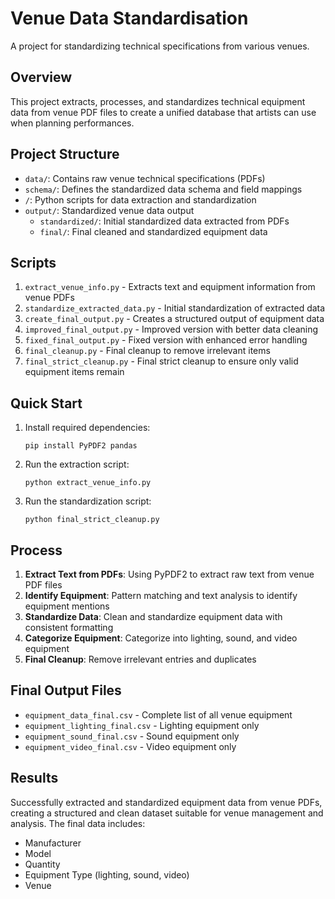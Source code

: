 # Venue Data Standardisation

A project for standardizing technical specifications from various venues.

## Overview

This project extracts, processes, and standardizes technical equipment data from venue PDF files to create a unified database that artists can use when planning performances.

## Project Structure

- `data/`: Contains raw venue technical specifications (PDFs)
- `schema/`: Defines the standardized data schema and field mappings
- `/`: Python scripts for data extraction and standardization
- `output/`: Standardized venue data output
  - `standardized/`: Initial standardized data extracted from PDFs
  - `final/`: Final cleaned and standardized equipment data

## Scripts

1. `extract_venue_info.py` - Extracts text and equipment information from venue PDFs
2. `standardize_extracted_data.py` - Initial standardization of extracted data
3. `create_final_output.py` - Creates a structured output of equipment data
4. `improved_final_output.py` - Improved version with better data cleaning
5. `fixed_final_output.py` - Fixed version with enhanced error handling
6. `final_cleanup.py` - Final cleanup to remove irrelevant items
7. `final_strict_cleanup.py` - Final strict cleanup to ensure only valid equipment items remain

## Quick Start

1. Install required dependencies:
   ```
   pip install PyPDF2 pandas
   ```

2. Run the extraction script:
   ```
   python extract_venue_info.py
   ```

3. Run the standardization script:
   ```
   python final_strict_cleanup.py
   ```

## Process

1. **Extract Text from PDFs**: Using PyPDF2 to extract raw text from venue PDF files
2. **Identify Equipment**: Pattern matching and text analysis to identify equipment mentions
3. **Standardize Data**: Clean and standardize equipment data with consistent formatting
4. **Categorize Equipment**: Categorize into lighting, sound, and video equipment
5. **Final Cleanup**: Remove irrelevant entries and duplicates

## Final Output Files

- `equipment_data_final.csv` - Complete list of all venue equipment
- `equipment_lighting_final.csv` - Lighting equipment only
- `equipment_sound_final.csv` - Sound equipment only
- `equipment_video_final.csv` - Video equipment only

## Results

Successfully extracted and standardized equipment data from venue PDFs, creating a structured and clean dataset suitable for venue management and analysis. The final data includes:

- Manufacturer
- Model
- Quantity
- Equipment Type (lighting, sound, video)
- Venue